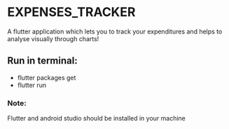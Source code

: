# EXPENSES_TRACKER
A flutter application which lets you to track your expenditures and helps to analyse visually through charts!

## Run in terminal:
<ul>
  <li>flutter packages get</li>
  <li>flutter run</li>
</ul>

### Note:
<p>Flutter and android studio should be installed in your machine</p>
